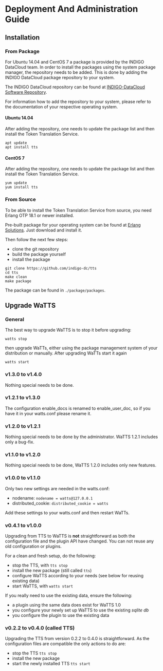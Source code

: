 # Deployment And Administration Guide
## Installation
### From Package
For Ubuntu 14.04 and CentOS 7 a package is provided by the INDIGO DataCloud
team.
In order to install the packages using the system package manager, the
repository needs to be added. This is done by adding the INDIGO DataCloud
package repository to your system.

The INDIGO DataCloud repository can be found at [INDIGO-DataCloud Software
Repository](http://repo.indigo-datacloud.eu).


For information how to add the repository to your system, please refer to the
documentation of your respective operating system.

#### Ubuntu 14.04
After adding the repository, one needs to update the package list and then install
the Token Translation Service.
```
apt update
apt install tts
```

#### CentOS 7
After adding the repository, one needs to update the package list and then install
the Token Translation Service.
```
yum update
yum install tts
```

### From Source
To be able to install the Token Translation Service from source, you need Erlang
OTP 18.1 or newer installed.

Pre-built package for your operating system can be found at [Erlang Solutions](https://www.erlang-solutions.com/resources/download.html).
Just download and install it.

Then follow the next few steps:

- clone the git repository
- build the package yourself
- install the package
```
git clone https://github.com/indigo-dc/tts
cd tts
make clean
make package
```

The package can be found in `./package/packages`.

## Upgrade WaTTS
### General
The best way to upgrade WaTTS is to stop it before upgrading:
```
watts stop
```
then upgrade WaTTs, either using the package management system of your distribution or
manually.
After upgrading WaTTs start it again
```
watts start
```
### v1.3.0 to v1.4.0
Nothing special needs to be done.

### v1.2.1 to v1.3.0
The configuration enable_docs is renamed to enable_user_doc, so if you have it
in your watts.conf please rename it.

### v1.2.0 to v1.2.1
Nothing special needs to be done by the administrator.
WaTTS 1.2.1 includes only a bug-fix.

### v1.1.0 to v1.2.0
Nothing special needs to be done, WaTTS 1.2.0 includes only new features.

### v1.0.0 to v1.1.0
Only two new settings are needed in the watts.conf:
- nodename: `nodename = watts@127.0.0.1`
- distributed_cookie: `distributed_cookie = watts`

Add these settings to your watts.conf and then restart WaTTs.

### v0.4.1 to v1.0.0
Upgrading from TTS to WaTTS is **not** straightforward as both the configuration
file and the plugin API have changed.
You can not reuse any old configuration or plugins.

For a clean and fresh setup, do the following:

* stop the TTS, with `tts stop`
* install the new package (still called `tts`)
* configure WaTTS according to your needs (see below for reusing existing data)
* start WaTTS, with `watts start`

If you really need to use the existing data, ensure the following:

* a plugin using the same data does exist for WaTTS 1.0
* you configure your newly set up WaTTS to use the existing *sqlite db*
* you configure the plugin to use the existing data

### v0.2.2 to v0.4.0 (called TTS)
Upgrading the TTS from version 0.2.2 to 0.4.0 is straightforward.
As the configuration files are compatible the only actions to do are:

* stop the TTS `tts stop`
* install the new package
* start the newly installed TTS `tts start`

